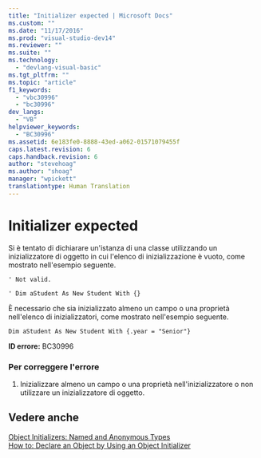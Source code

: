 ```yaml
---
title: "Initializer expected | Microsoft Docs"
ms.custom: ""
ms.date: "11/17/2016"
ms.prod: "visual-studio-dev14"
ms.reviewer: ""
ms.suite: ""
ms.technology: 
  - "devlang-visual-basic"
ms.tgt_pltfrm: ""
ms.topic: "article"
f1_keywords: 
  - "vbc30996"
  - "bc30996"
dev_langs: 
  - "VB"
helpviewer_keywords: 
  - "BC30996"
ms.assetid: 6e183fe0-8888-43ed-a062-01571079455f
caps.latest.revision: 6
caps.handback.revision: 6
author: "stevehoag"
ms.author: "shoag"
manager: "wpickett"
translationtype: Human Translation
---
```

# Initializer expected
Si è tentato di dichiarare un'istanza di una classe utilizzando un inizializzatore di oggetto in cui l'elenco di inizializzazione è vuoto, come mostrato nell'esempio seguente.  
  
 `' Not valid.`  
  
 `' Dim aStudent As New Student With {}`  
  
 È necessario che sia inizializzato almeno un campo o una proprietà nell'elenco di inizializzatori, come mostrato nell'esempio seguente.  
  
 `Dim aStudent As New Student With {.year = "Senior"}`  
  
 **ID errore:** BC30996  
  
### Per correggere l'errore  
  
1.  Inizializzare almeno un campo o una proprietà nell'inizializzatore o non utilizzare un inizializzatore di oggetto.  
  
## Vedere anche  
 [Object Initializers: Named and Anonymous Types](../../../visual-basic/programming-guide/language-features/objects-and-classes/object-initializers-named-and-anonymous-types.md)   
 [How to: Declare an Object by Using an Object Initializer](../../../visual-basic/programming-guide/language-features/objects-and-classes/how-to-declare-an-object-by-using-an-object-initializer.md)